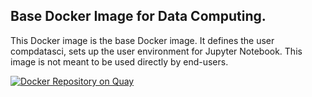 ## Base Docker Image for Data Computing.

This Docker image is the base Docker image. It defines the user compdatasci, sets up the user environment for Jupyter Notebook. This image is not meant to be used directly by end-users.

[![Docker Repository on Quay](https://quay.io/repository/compdatasci/base/status "Docker Repository on Quay")](https://quay.io/repository/compdatasci/base)
